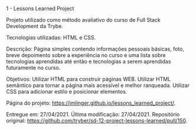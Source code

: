 1 - Lessons Learned Project

Projeto utilizado como método avaliativo do curso de Full Stack Development da Trybe.

Tecnologias utilizadas: HTML e CSS.

Descrição: Página simples contendo informações pessoais básicas, foto, breve depoimento sobre a experiência no curso e uma lista sobre tecnologias aprendidas até então e tecnologias a serem aprendidas futuramente no curso.

Objetivos:
Utilizar HTML para construir páginas WEB.
Utilizar HTML semântico para tornar a página mais acessível e melhor ranqueada.
Utilizar CSS para adicionar estilo e posicionar elementos.

Página do projeto: https://jmlinger.github.io/lessons_learned_project/.

Entregue em: 27/04/2021.
Última modificação: 27/04/2021.
Repositório original: https://github.com/tryber/sd-12-project-lessons-learned/pull/150.
